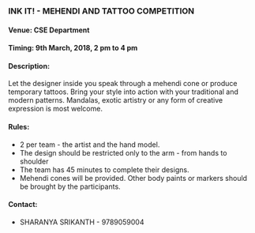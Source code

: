### INK IT! - MEHENDI AND TATTOO COMPETITION

#### <!-- <i class="fas fa-map-marker-alt"></i> --> Venue:  CSE Department 

#### <!-- <i class="far fa-calendar-alt"></i> --> Timing: 9th March, 2018, 2 pm to 4 pm

#### <!-- <i class="fas fa-edit"></i> --> Description:
  Let the designer inside you speak through a mehendi cone or produce temporary tattoos. Bring your style into action with your traditional and modern patterns. Mandalas, exotic artistry or any form of creative expression is most welcome.

#### <!-- <i class="fas fa-bullhorn"></i> --> Rules:
  * 2 per team - the artist and the hand model.
  * The design should be restricted only to the arm - from hands to shoulder
  * The team has 45 minutes to complete their designs.
  * Mehendi cones will be provided. Other body paints or markers should be brought by the participants.

#### <!-- <i class="fas fa-phone"></i> --> Contact:
  * SHARANYA SRIKANTH - 9789059004


